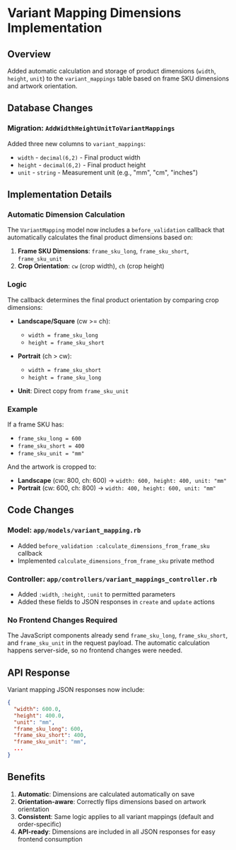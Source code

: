 # Variant Mapping Dimensions Implementation

## Overview

Added automatic calculation and storage of product dimensions (`width`, `height`, `unit`) to the `variant_mappings` table based on frame SKU dimensions and artwork orientation.

## Database Changes

### Migration: `AddWidthHeightUnitToVariantMappings`

Added three new columns to `variant_mappings`:

- `width` - `decimal(6,2)` - Final product width
- `height` - `decimal(6,2)` - Final product height
- `unit` - `string` - Measurement unit (e.g., "mm", "cm", "inches")

## Implementation Details

### Automatic Dimension Calculation

The `VariantMapping` model now includes a `before_validation` callback that automatically calculates the final product dimensions based on:

1. **Frame SKU Dimensions**: `frame_sku_long`, `frame_sku_short`, `frame_sku_unit`
2. **Crop Orientation**: `cw` (crop width), `ch` (crop height)

### Logic

The callback determines the final product orientation by comparing crop dimensions:

- **Landscape/Square** (cw >= ch):
  - `width = frame_sku_long`
  - `height = frame_sku_short`
- **Portrait** (ch > cw):

  - `width = frame_sku_short`
  - `height = frame_sku_long`

- **Unit**: Direct copy from `frame_sku_unit`

### Example

If a frame SKU has:

- `frame_sku_long = 600`
- `frame_sku_short = 400`
- `frame_sku_unit = "mm"`

And the artwork is cropped to:

- **Landscape** (cw: 800, ch: 600) → `width: 600, height: 400, unit: "mm"`
- **Portrait** (cw: 600, ch: 800) → `width: 400, height: 600, unit: "mm"`

## Code Changes

### Model: `app/models/variant_mapping.rb`

- Added `before_validation :calculate_dimensions_from_frame_sku` callback
- Implemented `calculate_dimensions_from_frame_sku` private method

### Controller: `app/controllers/variant_mappings_controller.rb`

- Added `:width`, `:height`, `:unit` to permitted parameters
- Added these fields to JSON responses in `create` and `update` actions

### No Frontend Changes Required

The JavaScript components already send `frame_sku_long`, `frame_sku_short`, and `frame_sku_unit` in the request payload. The automatic calculation happens server-side, so no frontend changes were needed.

## API Response

Variant mapping JSON responses now include:

```json
{
  "width": 600.0,
  "height": 400.0,
  "unit": "mm",
  "frame_sku_long": 600,
  "frame_sku_short": 400,
  "frame_sku_unit": "mm",
  ...
}
```

## Benefits

1. **Automatic**: Dimensions are calculated automatically on save
2. **Orientation-aware**: Correctly flips dimensions based on artwork orientation
3. **Consistent**: Same logic applies to all variant mappings (default and order-specific)
4. **API-ready**: Dimensions are included in all JSON responses for easy frontend consumption

